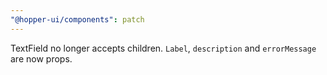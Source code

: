```yaml
---
"@hopper-ui/components": patch
---
```


TextField no longer accepts children. `Label`, `description` and `errorMessage` are now props.
